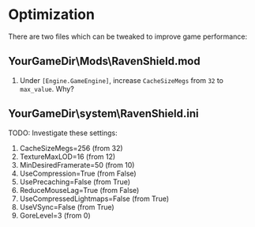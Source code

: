 # Optimization

There are two files which can be tweaked to improve game performance:

## YourGameDir\Mods\RavenShield.mod

1. Under `[Engine.GameEngine]`, increase `CacheSizeMegs` from `32` to `max_value`. Why?

## YourGameDir\system\RavenShield.ini

TODO: Investigate these settings:

1. CacheSizeMegs=256 (from 32)
1. TextureMaxLOD=16 (from 12)
1. MinDesiredFramerate=50 (from 10)
1. UseCompression=True (from False)
1. UsePrecaching=False (from True)
1. ReduceMouseLag=True (from False)
1. UseCompressedLightmaps=False (from True)
1. UseVSync=False (from True)
1. GoreLevel=3 (from 0)
